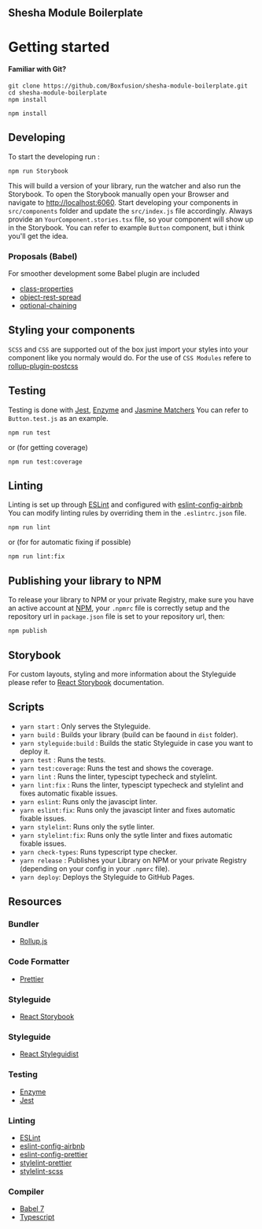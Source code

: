 ## Shesha Module Boilerplate

# Getting started

#### Familiar with Git?

```
git clone https://github.com/Boxfusion/shesha-module-boilerplate.git
cd shesha-module-boilerplate
npm install
```

```
npm install
```

## Developing

To start the developing run :

```
npm run Storybook
```

This will build a version of your library, run the watcher and also run the Storybook.
To open the Storybook manually open your Browser and navigate to [http://localhost:6060](http://localhost:6060).
Start developing your components in `src/components` folder and update the `src/index.js` file accordingly.
Always provide an `YourComponent.stories.tsx` file, so your component will show up in the Storybook.
You can refer to example `Button` component, but i think you'll get the idea.

### Proposals (Babel)

For smoother development some Babel plugin are included

- [class-properties](https://github.com/babel/babel/tree/master/packages/babel-plugin-proposal-class-properties)
- [object-rest-spread](https://github.com/babel/babel/tree/master/packages/babel-plugin-proposal-object-rest-spread)
- [optional-chaining](https://github.com/babel/babel/tree/master/packages/babel-plugin-proposal-optional-chaining)

## Styling your components

`SCSS` and `CSS` are supported out of the box just import your styles into your component like you normaly would do.
For the use of `CSS Modules` refere to [rollup-plugin-postcss](https://github.com/egoist/rollup-plugin-postcss)

## Testing

Testing is done with [Jest](https://facebook.github.io/jest/), [Enzyme](http://airbnb.io/enzyme/) and [Jasmine Matchers](https://github.com/JamieMason/Jasmine-Matchers)
You can refer to `Button.test.js` as an example.

```
npm run test
```

or (for getting coverage)

```
npm run test:coverage
```

## Linting

Linting is set up through [ESLint](https://eslint.org/) and configured with [eslint-config-airbnb](https://www.npmjs.com/package/eslint-config-airbnb)
You can modify linting rules by overriding them in the `.eslintrc.json` file.

```
npm run lint
```

or (for for automatic fixing if possible)

```
npm run lint:fix
```

## Publishing your library to NPM

To release your library to NPM or your private Registry, make sure you have an active account at [NPM](https://www.npmjs.com/), your `.npmrc` file is correctly setup and the repository url in `package.json` file is set to your repository url, then:

```
npm publish
```

## Storybook

For custom layouts, styling and more information about the Styleguide please refer to [React Storybook](https://storybook.js.org/docs/react/get-started/introduction) documentation.

## Scripts

- `yarn start` : Only serves the Styleguide.
- `yarn build` : Builds your library (build can be faound in `dist` folder).
- `yarn styleguide:build` : Builds the static Styleguide in case you want to deploy it.
- `yarn test` : Runs the tests.
- `yarn test:coverage`: Runs the test and shows the coverage.
- `yarn lint` : Runs the linter, typescipt typecheck and stylelint.
- `yarn lint:fix` : Runs the linter, typescipt typecheck and stylelint and fixes automatic fixable issues.
- `yarn eslint`: Runs only the javascipt linter.
- `yarn eslint:fix`: Runs only the javascipt linter and fixes automatic fixable issues.
- `yarn stylelint`: Runs only the sytle linter.
- `yarn stylelint:fix`: Runs only the sytle linter and fixes automatic fixable issues.
- `yarn check-types`: Runs typescript type checker.
- `yarn release` : Publishes your Library on NPM or your private Registry (depending on your config in your `.npmrc` file).
- `yarn deploy`: Deploys the Styleguide to GitHub Pages.

## Resources

### Bundler

- [Rollup.js](https://rollupjs.org/guide/en)

### Code Formatter

- [Prettier](https://prettier.io/)

### Styleguide

- [React Storybook](https://storybook.js.org/docs/react/get-started/introduction)

### Styleguide

- [React Styleguidist](https://react-styleguidist.js.org/)

### Testing

- [Enzyme](http://airbnb.io/enzyme/)
- [Jest](https://facebook.github.io/jest/)

### Linting

- [ESLint](https://eslint.org/)
- [eslint-config-airbnb](https://www.npmjs.com/package/eslint-config-airbnb)
- [eslint-config-prettier](https://github.com/prettier/eslint-config-prettier)
- [stylelint-prettier](https://github.com/prettier/stylelint-prettier)
- [stylelint-scss](https://github.com/kristerkari/stylelint-scss)

### Compiler

- [Babel 7](https://babeljs.io/)
- [Typescript](https://www.typescriptlang.org/)

